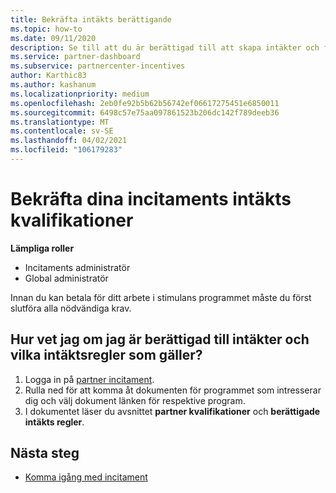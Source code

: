 ```yaml
---
title: Bekräfta intäkts berättigande
ms.topic: how-to
ms.date: 09/11/2020
description: Se till att du är berättigad till att skapa intäkter och få betalt i stimulans programmet. Kontrol lera dina intäkts-och intäkts regler i Partner Center.
ms.service: partner-dashboard
ms.subservice: partnercenter-incentives
author: Karthic83
ms.author: kashanum
ms.localizationpriority: medium
ms.openlocfilehash: 2eb0fe92b5b62b56742ef06617275451e6850011
ms.sourcegitcommit: 6498c57e75aa097861523b206dc142f789deeb36
ms.translationtype: MT
ms.contentlocale: sv-SE
ms.lasthandoff: 04/02/2021
ms.locfileid: "106179283"
---
```

# <a name="confirm-your-incentives-earnings-eligibility"></a>Bekräfta dina incitaments intäkts kvalifikationer

**Lämpliga roller**

- Incitaments administratör
- Global administratör

Innan du kan betala för ditt arbete i stimulans programmet måste du först slutföra alla nödvändiga krav.

## <a name="how-do-i-check-my-earning-eligibility-and-revenue-rules"></a>Hur vet jag om jag är berättigad till intäkter och vilka intäktsregler som gäller?

1. Logga in på [partner incitament](https://partner.microsoft.com/membership/partner-incentives).
2. Rulla ned för att komma åt dokumenten för programmet som intresserar dig och välj dokument länken för respektive program.
3. I dokumentet läser du avsnittet **partner kvalifikationer** och **berättigade intäkts regler**.

## <a name="next-steps"></a>Nästa steg

- [Komma igång med incitament](incentives-get-started-intro.md)
